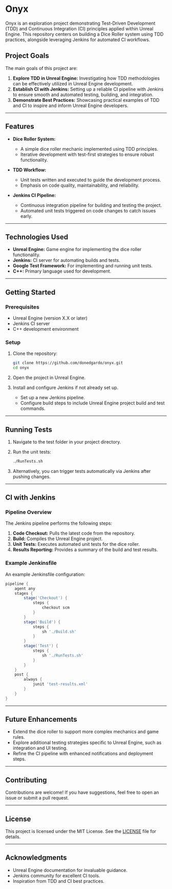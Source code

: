# Onyx

Onyx is an exploration project demonstrating Test-Driven Development (TDD) and Continuous Integration (CI) principles applied within Unreal Engine. This repository centers on building a Dice Roller system using TDD practices, alongside leveraging Jenkins for automated CI workflows.

## Project Goals

The main goals of this project are:

1. **Explore TDD in Unreal Engine:** Investigating how TDD methodologies can be effectively utilized in Unreal Engine development.
2. **Establish CI with Jenkins:** Setting up a reliable CI pipeline with Jenkins to ensure smooth and automated testing, building, and integration.
3. **Demonstrate Best Practices:** Showcasing practical examples of TDD and CI to inspire and inform Unreal Engine developers.

---

## Features

- **Dice Roller System:**
  - A simple dice roller mechanic implemented using TDD principles.
  - Iterative development with test-first strategies to ensure robust functionality.

- **TDD Workflow:**
  - Unit tests written and executed to guide the development process.
  - Emphasis on code quality, maintainability, and reliability.

- **Jenkins CI Pipeline:**
  - Continuous integration pipeline for building and testing the project.
  - Automated unit tests triggered on code changes to catch issues early.

---

## Technologies Used

- **Unreal Engine:** Game engine for implementing the dice roller functionality.
- **Jenkins:** CI server for automating builds and tests.
- **Google Test Framework:** For implementing and running unit tests.
- **C++:** Primary language used for development.

---

## Getting Started

### Prerequisites

- Unreal Engine (version X.X or later)
- Jenkins CI server
- C++ development environment

### Setup

1. Clone the repository:

    ```bash
    git clone https://github.com/donedgardo/onyx.git
    cd onyx
    ```

2. Open the project in Unreal Engine.

3. Install and configure Jenkins if not already set up.

   - Set up a new Jenkins pipeline.
   - Configure build steps to include Unreal Engine project build and test commands.

---

## Running Tests

1. Navigate to the test folder in your project directory.

2. Run the unit tests:

    ```bash
    ./RunTests.sh
    ```

3. Alternatively, you can trigger tests automatically via Jenkins after pushing changes.

---

## CI with Jenkins

### Pipeline Overview

The Jenkins pipeline performs the following steps:

1. **Code Checkout:** Pulls the latest code from the repository.
2. **Build:** Compiles the Unreal Engine project.
3. **Unit Tests:** Executes automated unit tests for the dice roller.
4. **Results Reporting:** Provides a summary of the build and test results.

### Example Jenkinsfile

An example Jenkinsfile configuration:

```groovy
pipeline {
    agent any
    stages {
        stage('Checkout') {
            steps {
                checkout scm
            }
        }
        stage('Build') {
            steps {
                sh './Build.sh'
            }
        }
        stage('Test') {
            steps {
                sh './RunTests.sh'
            }
        }
    }
    post {
        always {
            junit 'test-results.xml'
        }
    }
}
```

---

## Future Enhancements

- Extend the dice roller to support more complex mechanics and game rules.
- Explore additional testing strategies specific to Unreal Engine, such as integration and UI testing.
- Refine the CI pipeline with enhanced notifications and deployment steps.

---

## Contributing

Contributions are welcome! If you have suggestions, feel free to open an issue or submit a pull request.

---

## License

This project is licensed under the MIT License. See the [LICENSE](LICENSE) file for details.

---

## Acknowledgments

- Unreal Engine documentation for invaluable guidance.
- Jenkins community for excellent CI tools.
- Inspiration from TDD and CI best practices.
